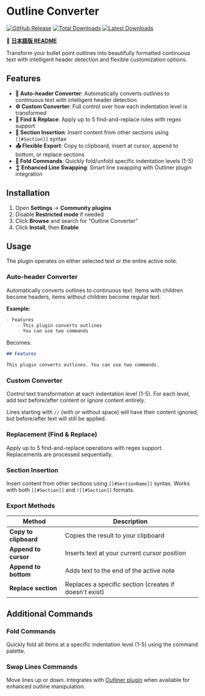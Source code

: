 # Outline Converter

[![GitHub Release](https://img.shields.io/github/v/release/masaki39/outline-converter?sort=semver&label=latest&logo=github&color=%237c3aed)](https://github.com/masaki39/outline-converter/releases/latest) [![Total Downloads](https://img.shields.io/badge/dynamic/json?logo=obsidian&url=https%3A%2F%2Fraw.githubusercontent.com%2Fobsidianmd%2Fobsidian-releases%2Fmaster%2Fcommunity-plugin-stats.json&query=%24%5B%22outline-converter%22%5D.downloads&label=total%20downloads&color=%237c3aed)](https://obsidian.md/plugins?id=outline-converter) [![Latest Downloads](https://img.shields.io/badge/dynamic/json?logo=obsidian&url=https%3A%2F%2Fraw.githubusercontent.com%2Fobsidianmd%2Fobsidian-releases%2Fmaster%2Fcommunity-plugin-stats.json&query=%24%5B%22outline-converter%22%5D%5B%221.4.1%22%5D&label=latest%20downloads&color=%237c3aed)](https://github.com/masaki39/outline-converter/releases/latest)

📖 **[日本語版 README](./README_ja.md)**

Transform your bullet point outlines into beautifully formatted continuous text with intelligent header detection and flexible customization options.

## Features

- **🤖 Auto-header Converter**: Automatically converts outlines to continuous text with intelligent header detection
- **⚙️ Custom Converter**: Full control over how each indentation level is transformed
- **🔄 Find & Replace**: Apply up to 5 find-and-replace rules with regex support
- **📝 Section Insertion**: Insert content from other sections using `[[#Section]]` syntax
- **📤 Flexible Export**: Copy to clipboard, insert at cursor, append to bottom, or replace sections
- **📁 Fold Commands**: Quickly fold/unfold specific indentation levels (1-5)
- **↕️ Enhanced Line Swapping**: Smart line swapping with Outliner plugin integration

## Installation

1. Open **Settings** → **Community plugins**
2. Disable **Restricted mode** if needed
3. Click **Browse** and search for "Outline Converter"
4. Click **Install**, then **Enable**

## Usage

The plugin operates on either selected text or the entire active note.

### Auto-header Converter

Automatically converts outlines to continuous text. Items with children become headers, items without children become regular text.

**Example:**

```markdown
- Features
	- This plugin converts outlines
	- You can use two commands
```

Becomes:

```markdown
## Features

This plugin converts outlines. You can use two commands.
```

### Custom Converter

Control text transformation at each indentation level (1-5). For each level, add text before/after content or ignore content entirely.

Lines starting with `//` (with or without space) will have their content ignored, but before/after text will still be applied.

### Replacement (Find & Replace)

Apply up to 5 find-and-replace operations with regex support. Replacements are processed sequentially.

### Section Insertion

Insert content from other sections using `[[#SectionName]]` syntax. Works with both `[[#Section]]` and `![[#Section]]` formats.

### Export Methods

| Method | Description |
|--------|-------------|
| **Copy to clipboard** | Copies the result to your clipboard |
| **Append to cursor** | Inserts text at your current cursor position |
| **Append to bottom** | Adds text to the end of the active note |
| **Replace section** | Replaces a specific section (creates if doesn't exist) |

## Additional Commands

### Fold Commands

Quickly fold all items at a specific indentation level (1-5) using the command palette.

### Swap Lines Commands

Move lines up or down. Integrates with [Outliner plugin](https://github.com/vslinko/obsidian-outliner) when available for enhanced outline manipulation.
